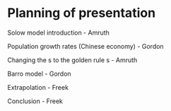 # Planning of presentation
Solow model introduction - Amruth

Population growth rates (Chinese economy) - Gordon

Changing the s to the golden rule s - Amruth

Barro model - Gordon

Extrapolation - Freek

Conclusion - Freek
